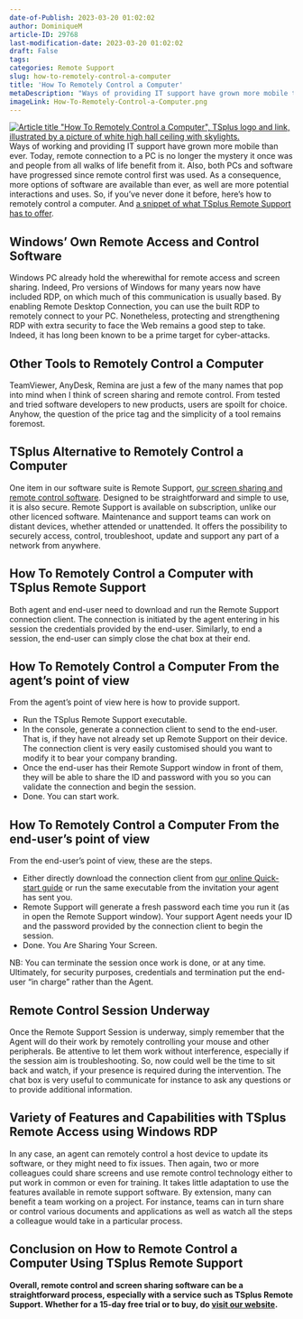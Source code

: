 ```yaml
---
date-of-Publish: 2023-03-20 01:02:02
author: DominiqueM
article-ID: 29768
last-modification-date: 2023-03-20 01:02:02
draft: False
tags: 
categories: Remote Support
slug: how-to-remotely-control-a-computer
title: 'How To Remotely Control a Computer'
metaDescription: "Ways of providing IT support have grown more mobile than ever. So, if you’ve never done it before, here’s how to remotely control a computer."
imageLink: How-To-Remotely-Control-a-Computer.png
---
```

[![Article title "How To Remotely Control a Computer", TSplus logo and link, illustrated by a picture of white high hall ceiling with skylights.](/images/How-To-Remotely-Control-a-Computer.png)](https://tsplus.net/remote-support/) 
Ways of working and providing IT support have grown more mobile than ever. Today, remote connection to a PC is no longer the mystery it once was and people from all walks of life benefit from it. Also, both PCs and software have progressed since remote control first was used. As a consequence, more options of software are available than ever, as well are more potential interactions and uses. So, if you’ve never done it before, here’s how to remotely control a computer. And [a snippet of what TSplus Remote Support has to offer](https://tsplus.net/remote-support/).
## Windows’ Own Remote Access and Control Software


Windows PC already hold the wherewithal for remote access and screen sharing. Indeed, Pro versions of Windows for many years now have included RDP, on which much of this communication is usually based. By enabling Remote Desktop Connection, you can use the built RDP to remotely connect to your PC. Nonetheless, protecting and strengthening RDP with extra security to face the Web remains a good step to take. Indeed, it has long been known to be a prime target for cyber-attacks.


## Other Tools to Remotely Control a Computer


TeamViewer, AnyDesk, Remina are just a few of the many names that pop into mind when I think of screen sharing and remote control. From tested and tried software developers to new products, users are spoilt for choice. Anyhow, the question of the price tag and the simplicity of a tool remains foremost.


## TSplus Alternative to Remotely Control a Computer


One item in our software suite is Remote Support, [our screen sharing and remote control software](https://tsplus.net/remote-support/features/#remote-assistance). Designed to be straightforward and simple to use, it is also secure. Remote Support is available on subscription, unlike our other licenced software. Maintenance and support teams can work on distant devices, whether attended or unattended. It offers the possibility to securely access, control, troubleshoot, update and support any part of a network from anywhere.


## How To Remotely Control a Computer with TSplus Remote Support


Both agent and end-user need to download and run the Remote Support connection client. The connection is initiated by the agent entering in his session the credentials provided by the end-user. Similarly, to end a session, the end-user can simply close the chat box at their end.


## How To Remotely Control a Computer From the agent’s point of view


From the agent’s point of view here is how to provide support.


* Run the TSplus Remote Support executable.
* In the console, generate a connection client to send to the end-user. That is, if they have not already set up Remote Support on their device. The connection client is very easily customised should you want to modify it to bear your company branding.
* Once the end-user has their Remote Support window in front of them, they will be able to share the ID and password with you so you can validate the connection and begin the session.
* Done. You can start work.


## How To Remotely Control a Computer From the end-user’s point of view


From the end-user’s point of view, these are the steps.


* Either directly download the connection client from [our online Quick-start guide](https://tsplus.net/remote-support/installation/#basics) or run the same executable from the invitation your agent has sent you.
* Remote Support will generate a fresh password each time you run it (as in open the Remote Support window). Your support Agent needs your ID and the password provided by the connection client to begin the session.
* Done. You Are Sharing Your Screen.


NB: You can terminate the session once work is done, or at any time. Ultimately, for security purposes, credentials and termination put the end-user “in charge” rather than the Agent.


## Remote Control Session Underway


Once the Remote Support Session is underway, simply remember that the Agent will do their work by remotely controlling your mouse and other peripherals. Be attentive to let them work without interference, especially if the session aim is troubleshooting. So, now could well be the time to sit back and watch, if your presence is required during the intervention. The chat box is very useful to communicate for instance to ask any questions or to provide additional information.


## Variety of Features and Capabilities with TSplus Remote Access using Windows RDP


In any case, an agent can remotely control a host device to update its software, or they might need to fix issues. Then again, two or more colleagues could share screens and use remote control technology either to put work in common or even for training. It takes little adaptation to use the features available in remote support software. By extension, many can benefit a team working on a project. For instance, teams can in turn share or control various documents and applications as well as watch all the steps a colleague would take in a particular process.


## Conclusion on How to Remote Control a Computer Using TSplus Remote Support


**Overall, remote control and screen sharing software can be a straightforward process, especially with a service such as TSplus Remote Support. Whether for a 15-day free trial or to buy, do [visit our website](https://tsplus.net/remote-support/).**


